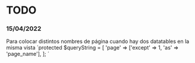 # TODO

### 15/04/2022
Para colocar distintos nombres de página cuando hay dos datatables en la misma vista
´protected $queryString = [
'page' => ['except' => 1, 'as' => 'page_name'],
];
´
